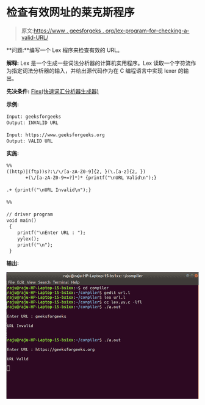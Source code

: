 # 检查有效网址的莱克斯程序

> 原文:[https://www . geesforgeks . org/lex-program-for-checking-a-valid-URL/](https://www.geeksforgeeks.org/lex-program-for-checking-a-valid-url/)

**问题:**编写一个 Lex 程序来检查有效的 URL。

**解释:**
Lex 是一个生成一些词法分析器的计算机实用程序。Lex 读取一个字符流作为指定词法分析器的输入，并给出源代码作为在 C 编程语言中实现 lexer 的输出。

**先决条件:** [Flex(快速词汇分析器生成器)](https://www.geeksforgeeks.org/flex-fast-lexical-analyzer-generator/)

**示例:**

```
Input: geeksforgeeks 
Output: INVALID URL

Input: https://www.geeksforgeeks.org
Output: VALID URL 
```

**实施:**

```
%%
((http)|(ftp))s?:\/\/[a-zA-Z0-9]{2, }(\.[a-z]{2, })
       +(\/[a-zA-Z0-9+=?]*)* {printf("\nURL Valid\n");}

.+ {printf("\nURL Invalid\n");}

%%

// driver program
void main() 
 {
    printf("\nEnter URL : ");
    yylex();
    printf("\n");
 }
```

**输出:**

![](img/05f9d8ad75ad04c67ccce63dcf912de7.png)